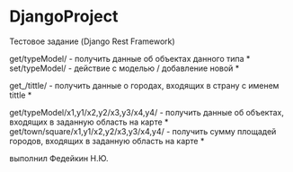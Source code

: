 # DjangoProject 
Тестовое задание (Django Rest Framework)

get/typeModel/ - получить данные об объектах данного типа * 
set/typeModel/ - действие с моделью / добавление новой *

get_/tittle/ - получить данные о городах, входящих в страну с именем tittle * 

get/typeModel/x1,y1/x2,y2/x3,y3/x4,y4/ - получить данные об объектах, входящих в заданную область на карте * 
get/town/square/x1,y1/x2,y2/x3,y3/x4,y4/ - получить сумму площадей городов, входящих в заданную область на карте * 

выполнил Федейкин Н.Ю.
